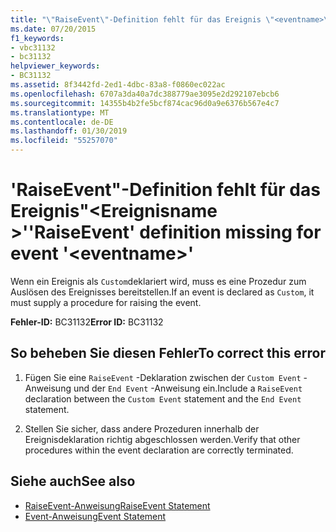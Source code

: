 ```yaml
---
title: "\"RaiseEvent\"-Definition fehlt für das Ereignis \"<eventname>\""
ms.date: 07/20/2015
f1_keywords:
- vbc31132
- bc31132
helpviewer_keywords:
- BC31132
ms.assetid: 8f3442fd-2ed1-4dbc-83a8-f0860ec022ac
ms.openlocfilehash: 6707a3da40a7dc388779ae3095e2d292107ebcb6
ms.sourcegitcommit: 14355b4b2fe5bcf874cac96d0a9e6376b567e4c7
ms.translationtype: MT
ms.contentlocale: de-DE
ms.lasthandoff: 01/30/2019
ms.locfileid: "55257070"
---
```

# <a name="raiseevent-definition-missing-for-event-eventname"></a><span data-ttu-id="c03aa-102">'RaiseEvent"-Definition fehlt für das Ereignis"\<Ereignisname >'</span><span class="sxs-lookup"><span data-stu-id="c03aa-102">'RaiseEvent' definition missing for event '\<eventname>'</span></span>
<span data-ttu-id="c03aa-103">Wenn ein Ereignis als `Custom`deklariert wird, muss es eine Prozedur zum Auslösen des Ereignisses bereitstellen.</span><span class="sxs-lookup"><span data-stu-id="c03aa-103">If an event is declared as `Custom`, it must supply a procedure for raising the event.</span></span>  
  
 <span data-ttu-id="c03aa-104">**Fehler-ID:** BC31132</span><span class="sxs-lookup"><span data-stu-id="c03aa-104">**Error ID:** BC31132</span></span>  
  
## <a name="to-correct-this-error"></a><span data-ttu-id="c03aa-105">So beheben Sie diesen Fehler</span><span class="sxs-lookup"><span data-stu-id="c03aa-105">To correct this error</span></span>  
  
1.  <span data-ttu-id="c03aa-106">Fügen Sie eine `RaiseEvent` -Deklaration zwischen der `Custom Event` -Anweisung und der `End Event` -Anweisung ein.</span><span class="sxs-lookup"><span data-stu-id="c03aa-106">Include a `RaiseEvent` declaration between the `Custom Event` statement and the `End Event` statement.</span></span>  
  
2.  <span data-ttu-id="c03aa-107">Stellen Sie sicher, dass andere Prozeduren innerhalb der Ereignisdeklaration richtig abgeschlossen werden.</span><span class="sxs-lookup"><span data-stu-id="c03aa-107">Verify that other procedures within the event declaration are correctly terminated.</span></span>  
  
## <a name="see-also"></a><span data-ttu-id="c03aa-108">Siehe auch</span><span class="sxs-lookup"><span data-stu-id="c03aa-108">See also</span></span>
- [<span data-ttu-id="c03aa-109">RaiseEvent-Anweisung</span><span class="sxs-lookup"><span data-stu-id="c03aa-109">RaiseEvent Statement</span></span>](../../visual-basic/language-reference/statements/raiseevent-statement.md)
- [<span data-ttu-id="c03aa-110">Event-Anweisung</span><span class="sxs-lookup"><span data-stu-id="c03aa-110">Event Statement</span></span>](../../visual-basic/language-reference/statements/event-statement.md)
